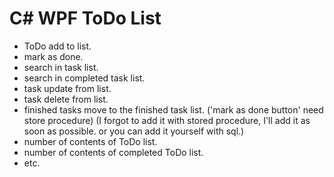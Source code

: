 # C# WPF ToDo List

- ToDo add to list.
- mark as done.
- search in task list.
- search in completed task list.
- task update from list.
- task delete from list.
- finished tasks move to the finished task list. ('mark as done button' need store procedure) (I forgot to add it with stored procedure, I'll add it as soon as possible. or you can add   it yourself with sql.)
- number of contents of ToDo list.
- number of contents of completed ToDo list.
- etc.
